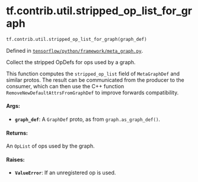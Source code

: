 <div itemscope itemtype="http://developers.google.com/ReferenceObject">
<meta itemprop="name" content="tf.contrib.util.stripped_op_list_for_graph" />
<meta itemprop="path" content="Stable" />
</div>

# tf.contrib.util.stripped_op_list_for_graph

``` python
tf.contrib.util.stripped_op_list_for_graph(graph_def)
```



Defined in [`tensorflow/python/framework/meta_graph.py`](/code/stable/tensorflow/python/framework/meta_graph.py).

Collect the stripped OpDefs for ops used by a graph.

This function computes the `stripped_op_list` field of `MetaGraphDef` and
similar protos.  The result can be communicated from the producer to the
consumer, which can then use the C++ function
`RemoveNewDefaultAttrsFromGraphDef` to improve forwards compatibility.

#### Args:

* <b>`graph_def`</b>: A `GraphDef` proto, as from `graph.as_graph_def()`.


#### Returns:

An `OpList` of ops used by the graph.


#### Raises:

* <b>`ValueError`</b>: If an unregistered op is used.